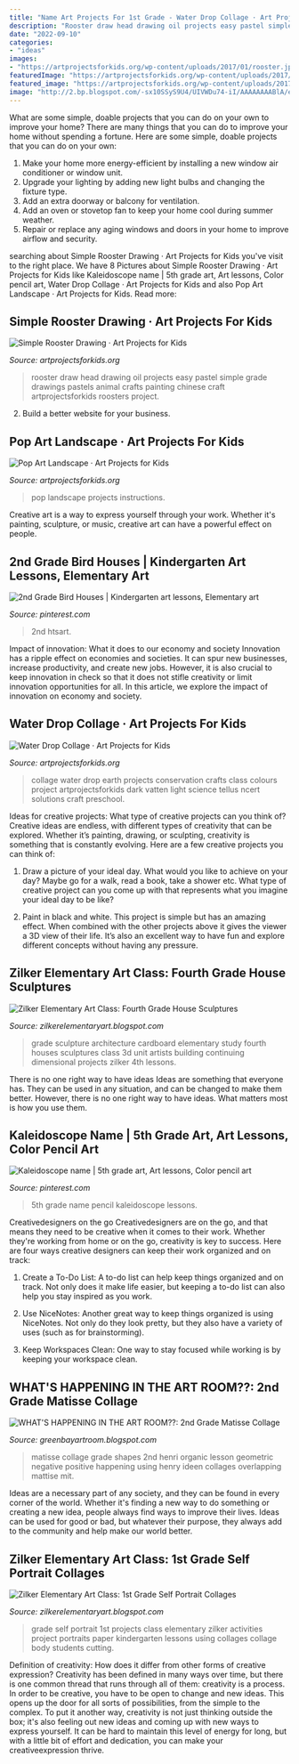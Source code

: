 ```yaml
---
title: "Name Art Projects For 1st Grade - Water Drop Collage · Art Projects For Kids"
description: "Rooster draw head drawing oil projects easy pastel simple grade drawings pastels animal crafts painting chinese craft artprojectsforkids roosters project"
date: "2022-09-10"
categories:
- "ideas"
images:
- "https://artprojectsforkids.org/wp-content/uploads/2017/01/rooster.jpg"
featuredImage: "https://artprojectsforkids.org/wp-content/uploads/2017/01/rooster.jpg"
featured_image: "https://artprojectsforkids.org/wp-content/uploads/2017/01/rooster.jpg"
image: "http://2.bp.blogspot.com/-sx10SSyS9U4/UIVWDu74-iI/AAAAAAAABlA/eyDgMM7YS8g/s1600/IMG_0185.jpg"
---
```



What are some simple, doable projects that you can do on your own to improve your home?
There are many things that you can do to improve your home without spending a fortune. Here are some simple, doable projects that you can do on your own:
1. Make your home more energy-efficient by installing a new window air conditioner or window unit.
2. Upgrade your lighting by adding new light bulbs and changing the fixture type.
3. Add an extra doorway or balcony for ventilation. 
4. Add an oven or stovetop fan to keep your home cool during summer weather. 
5. Repair or replace any aging windows and doors in your home to improve airflow and security.

	

		
searching about Simple Rooster Drawing · Art Projects for Kids you've visit to the right place. We have 8 Pictures about Simple Rooster Drawing · Art Projects for Kids like Kaleidoscope name | 5th grade art, Art lessons, Color pencil art, Water Drop Collage · Art Projects for Kids and also Pop Art Landscape · Art Projects for Kids. Read more:
		
    
## Simple Rooster Drawing · Art Projects For Kids

<img loading=lazy src="https://artprojectsforkids.org/wp-content/uploads/2017/01/rooster.jpg" onerror="this.onerror=null;this.src='https://tse1.mm.bing.net/th?id=OIP.r6K0ASmbhMN8TsDgIuBwcgHaJl&amp;pid=15.1';" alt="Simple Rooster Drawing · Art Projects for Kids">

_Source: artprojectsforkids.org_

>rooster draw head drawing oil projects easy pastel simple grade drawings pastels animal crafts painting chinese craft artprojectsforkids roosters project. 

	

2. Build a better website for your business. 

    
## Pop Art Landscape · Art Projects For Kids

<img loading=lazy src="https://artprojectsforkids.org/wp-content/uploads/2014/12/Pop-Art-Landscape-Post.jpg" onerror="this.onerror=null;this.src='https://tse1.mm.bing.net/th?id=OIP.7jhWRyxootooxS6ZCUK2xAHaFp&amp;pid=15.1';" alt="Pop Art Landscape · Art Projects for Kids">

_Source: artprojectsforkids.org_

>pop landscape projects instructions. 

	

Creative art is a way to express yourself through your work. Whether it's painting, sculpture, or music, creative art can have a powerful effect on people.

    
## 2nd Grade Bird Houses | Kindergarten Art Lessons, Elementary Art

<img loading=lazy src="https://i.pinimg.com/736x/60/8c/aa/608caabb8cc4bea5cf73d39d0dd9ef38.jpg" onerror="this.onerror=null;this.src='https://tse3.mm.bing.net/th?id=OIP.2zFjxAKcaQ6m4Gec7hkSZQHaH7&amp;pid=15.1';" alt="2nd Grade Bird Houses | Kindergarten art lessons, Elementary art">

_Source: pinterest.com_

>2nd htsart. 

	

Impact of innovation: What it does to our economy and society
Innovation has a ripple effect on economies and societies. It can spur new businesses, increase productivity, and create new jobs. However, it is also crucial to keep innovation in check so that it does not stifle creativity or limit innovation opportunities for all. In this article, we explore the impact of innovation on economy and society.

    
## Water Drop Collage · Art Projects For Kids

<img loading=lazy src="https://artprojectsforkids.org/wp-content/uploads/2015/04/Water-Drop-Collage-700.jpg" onerror="this.onerror=null;this.src='https://tse4.mm.bing.net/th?id=OIP._OupFzPC_-uEJ3UW0mdoNwHaIq&amp;pid=15.1';" alt="Water Drop Collage · Art Projects for Kids">

_Source: artprojectsforkids.org_

>collage water drop earth projects conservation crafts class colours project artprojectsforkids dark vatten light science tellus ncert solutions craft preschool. 

	

Ideas for creative projects: What type of creative projects can you think of?
Creative ideas are endless, with different types of creativity that can be explored. Whether it’s painting, drawing, or sculpting, creativity is something that is constantly evolving. Here are a few creative projects you can think of:
1) Draw a picture of your ideal day. What would you like to achieve on your day? Maybe go for a walk, read a book, take a shower etc. What type of creative project can you come up with that represents what you imagine your ideal day to be like?

2) Paint in black and white. This project is simple but has an amazing effect. When combined with the other projects above it gives the viewer a 3D view of their life. It’s also an excellent way to have fun and explore different concepts without having any pressure.

    
## Zilker Elementary Art Class: Fourth Grade House Sculptures

<img loading=lazy src="http://2.bp.blogspot.com/-sx10SSyS9U4/UIVWDu74-iI/AAAAAAAABlA/eyDgMM7YS8g/s1600/IMG_0185.jpg" onerror="this.onerror=null;this.src='https://tse4.mm.bing.net/th?id=OIP.GJEneN424_NsTsiEw4QUSgHaJ4&amp;pid=15.1';" alt="Zilker Elementary Art Class: Fourth Grade House Sculptures">

_Source: zilkerelementaryart.blogspot.com_

>grade sculpture architecture cardboard elementary study fourth houses sculptures class 3d unit artists building continuing dimensional projects zilker 4th lessons. 

	

There is no one right way to have ideas
Ideas are something that everyone has. They can be used in any situation, and can be changed to make them better. However, there is no one right way to have ideas. What matters most is how you use them.

    
## Kaleidoscope Name | 5th Grade Art, Art Lessons, Color Pencil Art

<img loading=lazy src="https://i.pinimg.com/736x/83/25/7f/83257f0b55ca6f60cb36128a36286241.jpg" onerror="this.onerror=null;this.src='https://tse1.mm.bing.net/th?id=OIP.3U9dfdrbwdWONfGc2Ks3zgHaJ3&amp;pid=15.1';" alt="Kaleidoscope name | 5th grade art, Art lessons, Color pencil art">

_Source: pinterest.com_

>5th grade name pencil kaleidoscope lessons. 

	

Creativedesigners on the go
Creativedesigners are on the go, and that means they need to be creative when it comes to their work. Whether they're working from home or on the go, creativity is key to success. Here are four ways creative designers can keep their work organized and on track:
1. Create a To-Do List: A to-do list can help keep things organized and on track. Not only does it make life easier, but keeping a to-do list can also help you stay inspired as you work.

2. Use NiceNotes: Another great way to keep things organized is using NiceNotes. Not only do they look pretty, but they also have a variety of uses (such as for brainstorming).

3. Keep Workspaces Clean: One way to stay focused while working is by keeping your workspace clean.

    
## WHAT&#039;S HAPPENING IN THE ART ROOM??: 2nd Grade Matisse Collage

<img loading=lazy src="https://2.bp.blogspot.com/-ywDaDV-D_mA/UbCOGam94uI/AAAAAAAACu8/TTVIoyiVWjw/s1600/DSCN3242.JPG" onerror="this.onerror=null;this.src='https://tse2.mm.bing.net/th?id=OIP.sCYbFjHs3Y-qzjiqD4crngHaJ4&amp;pid=15.1';" alt="WHAT&#039;S HAPPENING IN THE ART ROOM??: 2nd Grade Matisse Collage">

_Source: greenbayartroom.blogspot.com_

>matisse collage grade shapes 2nd henri organic lesson geometric negative positive happening using henry ideen collages overlapping mattise mit. 

	

Ideas are a necessary part of any society, and they can be found in every corner of the world. Whether it's finding a new way to do something or creating a new idea, people always find ways to improve their lives. Ideas can be used for good or bad, but whatever their purpose, they always add to the community and help make our world better.

    
## Zilker Elementary Art Class: 1st Grade Self Portrait Collages

<img loading=lazy src="http://4.bp.blogspot.com/-xUK473Rxhy8/UTDhelwQ0uI/AAAAAAAABzo/6UUwpbqvYrE/s1600/IMG_1132.jpg" onerror="this.onerror=null;this.src='https://tse1.mm.bing.net/th?id=OIP.Cn3iWJMM9KPw6L2TevccbAHaJ4&amp;pid=15.1';" alt="Zilker Elementary Art Class: 1st Grade Self Portrait Collages">

_Source: zilkerelementaryart.blogspot.com_

>grade self portrait 1st projects class elementary zilker activities project portraits paper kindergarten lessons using collages collage body students cutting. 

	

Definition of creativity: How does it differ from other forms of creative expression?
Creativity has been defined in many ways over time, but there is one common thread that runs through all of them: creativity is a process. In order to be creative, you have to be open to change and new ideas. This opens up the door for all sorts of possibilities, from the simple to the complex.
To put it another way, creativity is not just thinking outside the box; it's also feeling out new ideas and coming up with new ways to express yourself. It can be hard to maintain this level of energy for long, but with a little bit of effort and dedication, you can make your creativeexpression thrive.

